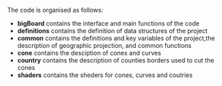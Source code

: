 The code is organised as follows:
 * __bigBoard__ contains the interface and main functions of the code
 * __definitions__ contains the definition of data structures of the project
 * __common__ contains the definitions and key variables of the project,the description of geographic projection, and common functions
 * __cone__ contains the desciption of cones and curves
 * __country__ contains the description of counties borders used to cut the cones
 * __shaders__ contains the sheders for cones, curves and coutries

